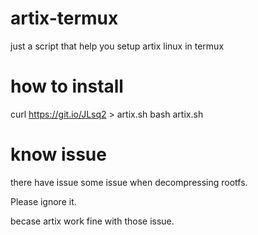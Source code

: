 # artix-termux
just a script that help you setup artix linux in termux
# how to install
curl https://git.io/JLsq2 > artix.sh
bash artix.sh
# know issue

there have issue some issue when decompressing rootfs.

Please ignore it.

becase artix work fine with those issue.

